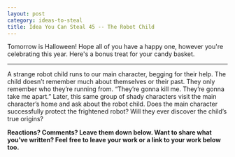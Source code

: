 ```yaml
---
layout: post
category: ideas-to-steal
title: Idea You Can Steal 45 -- The Robot Child
---
```


Tomorrow is Halloween! Hope all of you have a happy one, however you're celebrating this year. Here's a bonus treat for your candy basket.

<!--excerpt-->

-------------------------

A strange robot child runs to our main character, begging for their help. The child doesn’t remember much about themselves or their past. They only remember who they’re running from. “They’re gonna kill me. They’re gonna take me apart.” Later, this same group of shady characters visit the main character’s home and ask about the robot child. Does the main character successfully protect the frightened robot? Will they ever discover the child’s true origins?

**Reactions? Comments? Leave them down below. Want to share what you’ve written? Feel free to leave your work or a link to your work below too.**
